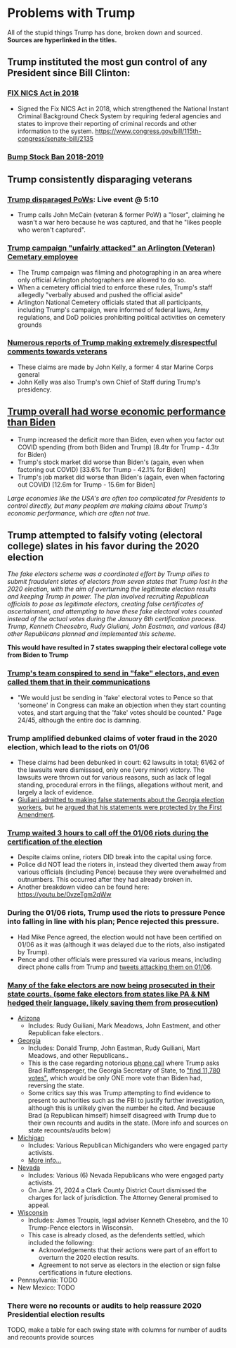 # Problems with Trump
All of the stupid things Trump has done, broken down and sourced.
**Sources are hyperlinked in the titles.**

## Trump instituted the most gun control of any President since Bill Clinton:
### [FIX NICS Act in 2018](https://www.congress.gov/bill/115th-congress/senate-bill/2135)
- Signed the Fix NICS Act in 2018, which strengthened the National Instant Criminal Background Check System by requiring federal agencies and states to improve their reporting of criminal records and other information to the system.
https://www.congress.gov/bill/115th-congress/senate-bill/2135
### [Bump Stock Ban 2018-2019](https://www.atf.gov/rules-and-regulations/bump-stocks)

## Trump consistently disparaging veterans
### [Trump disparaged PoWs](https://www.youtube.com/watch?v=eI_Y8l3U8mo): Live event @ 5:10
  - Trump calls John McCain (veteran & former PoW) a "loser", claiming he wasn't a war hero because he was captured, and that he "likes people who weren't captured".
### [Trump campaign "unfairly attacked" an Arlington (Veteran) Cemetary employee](https://www.opb.org/article/2024/09/06/trump-arlington-national-cemetery/)
  - The Trump campaign was filming and photographing in an area where only official Arlington photographers are allowed to do so.
  - When a cemetery official tried to enforce these rules, Trump's staff allegedly "verbally abused and pushed the official aside"
  - Arlington National Cemetery officials stated that all participants, including Trump's campaign, were informed of federal laws, Army regulations, and DoD policies prohibiting political activities on cemetery grounds
### [Numerous reports of Trump making extremely disrespectful comments towards veterans](https://www.federaltimes.com/news/pentagon-congress/2023/10/03/trump-insulted-vets-in-private-former-chief-of-staff-kelly-confirms/)
  - These claims are made by John Kelly, a former 4 star Marine Corps general
  - John Kelly was also Trump's own Chief of Staff during Trump's presidency.

## [Trump overall had worse economic performance than Biden](https://www.bankrate.com/banking/federal-reserve/biden-versus-trump-economy/)
  - Trump increased the deficit more than Biden, even when you factor out COVID spending (from both Biden and Trump) [8.4tr for Trump - 4.3tr for Biden) 
  - Trump's stock market did worse than Biden's (again, even when factoring out COVID) [33.6% for Trump - 42.1% for Biden]
  - Trump's job market did worse than Biden's (again, even when factoring out COVID) [12.6m for Trump - 15.6m for Biden]

*Large economies like the USA's are often too complicated for Presidents to control directly, but many peoplem are making claims about Trump's economic performance, which are often not true.*

## Trump attempted to falsify voting (electoral college) slates in his favor during the 2020 election
*The fake electors scheme was a coordinated effort by Trump allies to submit fraudulent slates of electors from seven states that Trump lost in the 2020 election, with the aim of overturning the legitimate election results and keeping Trump in power. The plan involved recruiting Republican officials to pose as legitimate electors, creating false certificates of ascertainment, and attempting to have these fake electoral votes counted instead of the actual votes during the January 6th certification process.
Trump, Kenneth Cheesebro, Rudy Giuliani, John Eastman, and various (84) other Republicans planned and implemented this scheme.*

**This would have resulted in 7 states swapping their electoral college vote from Biden to Trump**
### [Trump's team conspired to send in "fake" electors, and even called them that in their communications](https://www.justice.gov/storage/US_v_Trump_23_cr_257.pdf) 
  - "We would just be sending in 'fake' electoral votes to Pence so that 'someone' in Congress can make an objection when they start counting votes, and start arguing that the 'fake' votes should be counted." Page 24/45, although the entire doc is damning.
### Trump amplified debunked claims of voter fraud in the 2020 election, which lead to the riots on 01/06
  - These claims had been debunked in court: 62 lawsuits in total; 61/62 of the lawsuits were dismisssed, only one (very minor) victory. The lawsuits were thrown out for various reasons, such as lack of legal standing, procedural errors in the filings, allegations without merit, and largely a lack of evidence.
  - [Giuliani admitted to making false statements about the Georgia election workers](https://storage.courtlistener.com/recap/gov.uscourts.dcd.238720/gov.uscourts.dcd.238720.84.2.pdf), but he [argued that his statements were protected by the First Amendment](https://casetext.com/case/freeman-v-giuliani).
### [Trump waited 3 hours to call off the 01/06 riots during the certification of the election](https://www.americanoversight.org/timeline-jan6)
  - Despite claims online, rioters DID break into the capital using force.
  - Police did NOT lead the rioters in, instead they diverted them away from various officials (including Pence) because they were overwhelmed and outnumbers. This occurred after they had already broken in.
  - Another breakdown video can be found here: https://youtu.be/0vzeTgm2qWw
### During the 01/06 riots, Trump used the riots to pressure Pence into falling in line with his plan; Pence rejected this pressure.
  - Had Mike Pence agreed, the election would not have been certified on 01/06 as it was (although it was delayed due to the riots, also instigated by Trump).
  - Pence and other officials were pressured via various means, including direct phone calls from Trump and [tweets attacking them on 01/06](https://www.presidency.ucsb.edu/documents/tweets-january-6-2021). 
### [Many of the fake electors are now being prosecuted in their state courts. (some fake electors from states like PA & NM hedged their language, likely saving them from prosecution)](https://www.citizensforethics.org/reports-investigations/crew-reports/the-cases-against-fake-electors-and-where-they-stand/)
  - [Arizona](https://www.azag.gov/press-release/attorney-general-mayes-announces-names-additional-defendants-fake-elector-case)
    - Includes: Rudy Guiliani, Mark Meadows, John Eastment, and other Republican fake electors..
  - [Georgia](https://www.fultonclerk.org/DocumentCenter/View/2092/MOTION-08-16-2023-151715-39070073-1C86D04A-9755-4D11-B5B2-0C36FAC21C70)
    - Includes: Donald Trump, John Eastman, Rudy Guiliani, Mart Meadows, and other Republicans..
    - This is the case regarding notorious [phone call](https://www.atlantanewsfirst.com/2023/02/15/read-full-transcript-donald-trumps-call-brad-raffensperger/) where Trump asks Brad Raffensperger, the Georgia Secretary of State, to ["find 11,780 votes"](https://youtu.be/CeYDPjT5zTg), which would be only ONE more vote than Biden had, reversing the state.
    - Some critics say this was Trump attempting to find evidence to present to authorities such as the FBI to justify further investigation, although this is unlikely given the number he cited. And because Brad (a Republican himself) himself disagreed with Trump due to their own recounts and audits in the state. (More info and sources on state recounts/audits below)
  - [Michigan](https://www.michigan.gov/ag/-/media/Project/Websites/AG/releases/2023/July/Felony-Complaints-Redacted-combined.pdf)
    - Includes: Various Republican Michiganders who were engaged party activists.
    - [More info...](https://statesunited.org/resources/michigan-fake-electors/)
  - [Nevada](https://ag.nv.gov/News/PR/2023/Attorney_General_Ford_Announces_the_Indictment_of_Six_Nevadans_Who_Falsely_Represented_Themselves_as_State_Electors_in_2020/)
    - Includes: Various (6) Nevada Republicans who were engaged party activists.
    - On June 21, 2024 a Clark County District Court dismissed the charges for lack of jurisdiction. The Attorney General promised to appeal.
  - [Wisconsin](https://www.law.georgetown.edu/icap/our-work/promoting-good-government-voting-rights-whistleblowers-and-transparency/penebaker-v-hitt/)
    - Includes: James Troupis, legal adviser Kenneth Chesebro, and the 10 Trump-Pence electors in Wisconsin.
    - This case is already closed, as the defendents settled, which included the following:
      - Acknowledgements that their actions were part of an effort to overturn the 2020 election results.
      - Agreement to not serve as electors in the election or sign false certifications in future elections.
  - Pennsylvania: TODO
  - New Mexico: TODO

### There were no recounts or audits to help reassure 2020 Presidential election results
  TODO, make a table for each swing state with columns for number of audits and recounts
  provide sources
    
 


